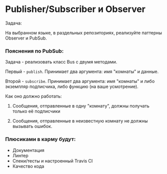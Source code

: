 # Publisher/Subscriber и Observer

Задача:

На выбранном языке, в раздельных репозиториях, реализуйте паттерны Observer и PubSub.

### Пояснения по PubSub:

Задача - реализовать класс Bus с двумя методами.

Первый - `publish`. Принимает два аргумента: имя "комнаты" и данные.

Второй - `subscribe`. Принимает два аргумента: имя "комнаты" и либо экземпляр подписчика, либо функцию (на ваше усмотрение).

Как оно должно работать:

1. Сообщения, отправленные в одну "комнату", должны получать только её подписчики

2. Сообщения, отправленные в неизвестную комнату не должны вызывать ошибок.

### Плюсиками в карму будут:

- Документация
- Линтер
- Спеки/тесты и настроенный Travis CI
- Качество кода
